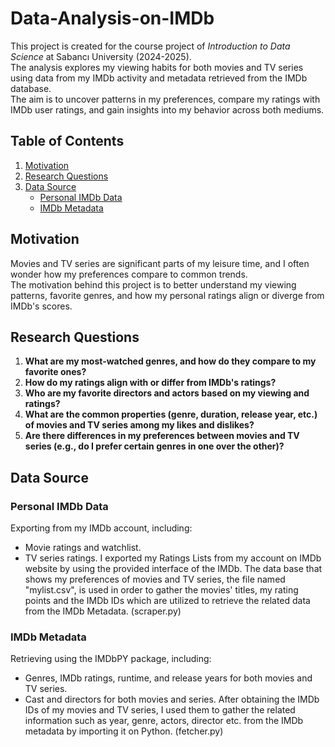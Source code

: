 # Data-Analysis-on-IMDb

This project is created for the course project of *Introduction to Data Science* at Sabancı University (2024-2025).  
The analysis explores my viewing habits for both movies and TV series using data from my IMDb activity and metadata retrieved from the IMDb database.  
The aim is to uncover patterns in my preferences, compare my ratings with IMDb user ratings, and gain insights into my behavior across both mediums.

## Table of Contents
1. [Motivation](#motivation)  
2. [Research Questions](#research-questions)  
3. [Data Source](#data-source)  
   - [Personal IMDb Data](#personal-imdb-data)  
   - [IMDb Metadata](#imdb-metadata)  

## Motivation

Movies and TV series are significant parts of my leisure time, and I often wonder how my preferences compare to common trends.  
The motivation behind this project is to better understand my viewing patterns, favorite genres, and how my personal ratings align or diverge from IMDb's scores.

## Research Questions

1. **What are my most-watched genres, and how do they compare to my favorite ones?**  
2. **How do my ratings align with or differ from IMDb's ratings?**  
3. **Who are my favorite directors and actors based on my viewing and ratings?**  
4. **What are the common properties (genre, duration, release year, etc.) of movies and TV series among my likes and dislikes?**  
5. **Are there differences in my preferences between movies and TV series (e.g., do I prefer certain genres in one over the other)?**  

## Data Source

### Personal IMDb Data
Exporting from my IMDb account, including:
- Movie ratings and watchlist.  
- TV series ratings.
I exported my Ratings Lists from my account on IMDb website by using the provided interface of the IMDb. The data base that shows my preferences of movies and TV series, the file named "mylist.csv", is used in order to gather the movies' titles, my rating points and the IMDb IDs which are utilized to retrieve the related data from the IMDb Metadata. (scraper.py)

### IMDb Metadata
Retrieving using the IMDbPY package, including:
- Genres, IMDb ratings, runtime, and release years for both movies and TV series.  
- Cast and directors for both movies and series.
After obtaining the IMDb IDs of my movies and TV series, I used them to gather the related information such as year, genre, actors, director etc. from the IMDb metadata by importing it on Python. (fetcher.py)


